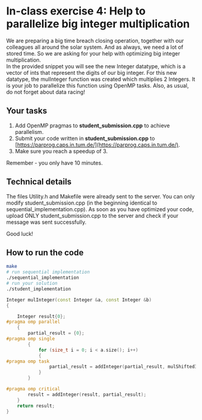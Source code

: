 # In-class exercise 4: Help to parallelize big integer multiplication
We are preparing a big time breach closing operation, together with our colleagues all around the solar system. And as always, we need a lot of stored time. So we are asking for your help with optimizing big integer multiplication.    
In the provided snippet you will see the new Integer datatype, which is a vector of ints that represent the digits of our big integer.
For this new datatype, the mulInteger function was created which multiplies 2 Integers. It is your job to parallelize this function
using OpenMP tasks. Also, as usual, do not forget about data racing!


## Your tasks
1. Add OpenMP pragmas to **student_submission.cpp** to achieve parallelism.
2. Submit your code written in **student_submission.cpp** to [https://parprog.caps.in.tum.de/](https://parprog.caps.in.tum.de/).
3. Make sure you reach a speedup of 3.

Remember - you only have 10 minutes.

## Technical details
The files Utility.h and Makefile were already sent to the server. You can only modify student_submission.cpp (in the beginning identical to sequential_implementation.cpp). As soon as you have optimized your code, upload ONLY student_submission.cpp to the server and check if your message was sent successfully.

Good luck! 

## How to run the code

```bash
make
# run sequential implementation
./sequential_implementation
# run your solution
./student_implementation
```

```cpp
Integer mulInteger(const Integer &a, const Integer &b)
{

    Integer result{0};
#pragma omp parallel
    {
        partial_result = {0};
#pragma omp single
        {
            for (size_t i = 0; i < a.size(); i++)
            {
#pragma omp task
                partial_result = addInteger(partial_result, mulShiftedInteger(b, a[i], i));
            }
        }

#pragma omp critical
        result = addInteger(result, partial_result);
    }
    return result;
}
```


